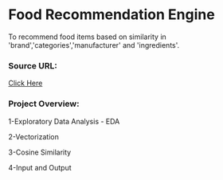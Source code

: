 # Food Recommendation Engine
To recommend food items based on similarity in 'brand','categories','manufacturer' and 'ingredients'.
### Source URL:
[Click Here](https://raw.githubusercontent.com/syedayazsa/data/master/food_items.csv)


### Project Overview:

1-Exploratory Data Analysis - EDA

2-Vectorization

3-Cosine Similarity

4-Input and Output 

